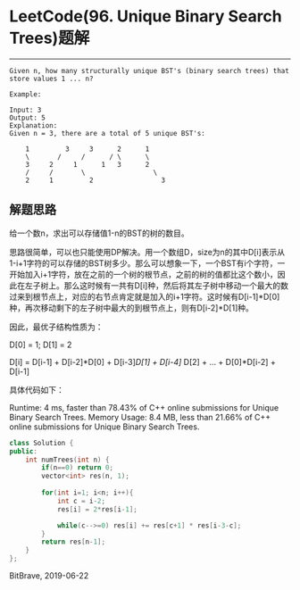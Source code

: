 # LeetCode(96. Unique Binary Search Trees)题解
------
    Given n, how many structurally unique BST's (binary search trees) that store values 1 ... n?

    Example:

    Input: 3
    Output: 5
    Explanation:
    Given n = 3, there are a total of 5 unique BST's:

        1         3     3      2      1
        \       /     /      / \      \
        3     2     1      1   3      2
        /     /       \                 \
        2     1         2                 3

## 解题思路
给一个数n，求出可以存储值1-n的BST的树的数目。

思路很简单，可以也只能使用DP解决。用一个数组D，size为n的其中D[i]表示从1-i+1字符的可以存储的BST树多少。那么可以想象一下，一个BST有i个字符，一开始加入i+1字符，放在之前的一个树的根节点，之前的树的值都比这个数小，因此在左子树上。那么这时候有一共有D[i]种，然后将其左子树中移动一个最大的数过来到根节点上，对应的右节点肯定就是加入的i+1字符。这时候有D[i-1]*D[0]种，再次移动剩下的左子树中最大的到根节点上，则有D[i-2]*D[1]种。

因此，最优子结构性质为：

D[0] = 1; D[1] = 2

D[i] = D[i-1] + D[i-2]*D[0] + D[i-3]*D[1] + D[i-4]* D[2] + ... + D[0]*D[i-2] + D[i-1]

具体代码如下：

Runtime: 4 ms, faster than 78.43% of C++ online submissions for Unique Binary Search Trees.
Memory Usage: 8.4 MB, less than 21.66% of C++ online submissions for Unique Binary Search Trees.

```c++
class Solution {
public:
    int numTrees(int n) {
        if(n==0) return 0;
        vector<int> res(n, 1);
        
        for(int i=1; i<n; i++){
            int c = i-2;
            res[i] = 2*res[i-1];

            while(c-->=0) res[i] += res[c+1] * res[i-3-c];
        }
        return res[n-1];
    }
};
```

BitBrave, 2019-06-22